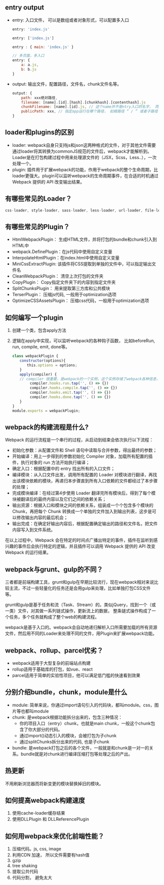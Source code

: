 ## entry output 
* entry: 入口文件， 可以是数组或者对象形式，可以配置多入口
    ```js
    entry: 'index.js'

    entry: ['index.js']

    entry : { main: 'index.js' }

    // 多页面，多入口
    entry: {
        a: a.js,
        b: b.js
    }
    ```
* output: 输出文件，配置路径，文件名，chunk文件名等。
    ```js
    output: {
        path: xxx绝对路径,
        filename: [name].[id].[hash].[chunkhash].[contenthash].js
        chunkFilename: [name].[id].js, // 这个name并不是ntry入口的名字， 而是魔法注释 /* webpackChunkName: 'myChunk' */
        publicPath: xxx, // 指定app运行在哪个路径， 如根路径 “ / ” 或者子路径 “ /subpath/ ”
    }
    ```

## loader和plugins的区别
* loader: webpack自身只支持js和json这两种格式的文件，对于其他文件需要通过loader将其转换为commonJS规范的文件后，webpack才能解析到。Loader是在打包构建过程中用来处理源文件的（JSX，Scss，Less..），一次处理一个。
* plugin: 插件用于扩展webpack的功能，作用于webpack的整个生命周期，比loader更强大。plugin可以监听webpack的生命周期事件，在合适的时机通过 Webpack 提供的 API 改变输出结果。


## 有哪些常见的Loader？
```js
css-loader, style-loader, sass-loader, less-loader, url-loader, file-loader, babel-loader, eslint-loader
```

## 有哪些常见的Plugin？
* HtmlWebpackPlugin： 生成HTML文件，并将打包的bundle和chunk引入到HTML中
* webpack.DefinePlugin：在js代码中使用自定义变量
* InterpolateHtmlPlugin：在index.html中使用自定义变量
* MiniCssExtractPlugin: 该插件将CSS提取到单独的文件中，可以指定输出文件名
* CleanWebpackPlugin： 清空上次打包的文件夹
* CopyPlugin： Copy指定文件夹下的内容到指定文件夹
* SplitChunksPlugin： 用来提取第三方库和公共模块
* TerserPlugin： 压缩js代码, 一般用于optimization选项
* OptimizeCSSAssetsPlugin： 压缩css代码，一般用于optimization选项

## 如何编写一个plugin
1. 创建一个类，包含apply方法
2. 逻辑在apply中实现，可以监听webpack的各种钩子函数， 比如beforeRun, run, compile, emit, done等。

    ```js
    class webpackPlugin {
    　　constructor(options){
    　　　　this.options = options;
    　　}
    　　apply(compiler) {
    　　// compiler 很重要，是webpack的一个实例，这个实例存储了webpack各种信息，所有打包信息
            compiler.hooks.run.tap('', () => {})
            compiler.hooks.compile.tap('', () => {})
            compiler.hooks.emit.tap('', () => {})
            compiler.hooks.done.tap('', () => {})
    　　}
    }
    module.exports = webpackPlugin;
    ```

## webpack的构建流程是什么?
Webpack 的运行流程是一个串行的过程，从启动到结束会依次执行以下流程：

* 初始化参数：从配置文件和 Shell 语句中读取与合并参数，得出最终的参数；
* 开始编译：用上一步得到的参数初始化 Compiler 对象，加载所有配置的插件，执行对象的 run 方法开始执行编译；
* 确定入口：根据配置中的 entry 找出所有的入口文件；
* 编译模块：从入口文件出发，调用所有配置的 Loader 对模块进行翻译，再找出该模块依赖的模块，再递归本步骤直到所有入口依赖的文件都经过了本步骤的处理；
* 完成模块编译：在经过第4步使用 Loader 翻译完所有模块后，得到了每个模块被翻译后的最终内容以及它们之间的依赖关系；
* 输出资源：根据入口和模块之间的依赖关系，组装成一个个包含多个模块的 Chunk，再把每个 Chunk 转换成一个单独的文件加入到输出列表，这步是可以修改输出内容的最后机会；
* 输出完成：在确定好输出内容后，根据配置确定输出的路径和文件名，把文件内容写入到文件系统。

在以上过程中，Webpack 会在特定的时间点广播出特定的事件，插件在监听到感兴趣的事件后会执行特定的逻辑，并且插件可以调用 Webpack 提供的 API 改变 Webpack 的运行结果。

## webpack与grunt、gulp的不同？
三者都是前端构建工具，grunt和gulp在早期比较流行，现在webpack相对来说比较主流，不过一些轻量化的任务还是会用gulp来处理，比如单独打包CSS文件等。

grunt和gulp是基于任务和流（Task、Stream）的。类似jQuery，找到一个（或一类）文件，对其做一系列链式操作，更新流上的数据， 整条链式操作构成了一个任务，多个任务就构成了整个web的构建流程。

webpack是基于入口的。webpack会自动地递归解析入口所需要加载的所有资源文件，然后用不同的Loader来处理不同的文件，用Plugin来扩展webpack功能。

## webpack、rollup、parcel优劣？
* webpack适用于大型复杂的前端站点构建
* rollup适用于基础库的打包，如vue、react
* parcel适用于简单的实验性项目，他可以满足低门槛的快速看到效果

## 分别介绍bundle，chunk，module是什么
* module: 简单来说，你通过import语句引入的代码块，都叫module。css，图片等也都叫module
* chunk: 是webpack根据功能拆分出来的，包含三种情况：
    * 你的项目入口（entry）chunk，也就是main chunk，一般这个chunk包含了你大部分的代码。
    * 通过import()动态引入的模块，会被打包为子chunk
    * 通过splitChunks拆分出来的代码, 也是子chunk
* bundle: 是webpack打包之后的各个文件，一般就是和chunk是一对一的关系。bundle就是对chunk进行编译压缩打包等处理之后的产出。

## 热更新
不用刷新浏览器而将新变更的模块替换掉旧的模块。

## 如何提高webpack构建速度
1. 使用cache-loader缓存结果
2. 使用DLLPlugin 和 DLLReferencePlugin

## 如何用webpack来优化前端性能？
1. 压缩代码。js, css, image
2. 利用CDN 加速， 所以文件需要有hash值
3. gzip
4. tree shaking
5. 提取公共代码
6. 代码分割， 避免太大